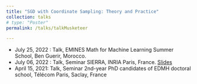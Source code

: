 ```yaml
---
title: "SGD with Coordinate Sampling: Theory and Practice"
collection: talks
# type: "Poster"
permalink: /talks/talkMusketeer

---
```

- July 25, 2022 : Talk, EMINES Math for Machine Learning Summer School, Ben Guerir, Morocco.
- July 06, 2022 : Talk, Seminar SIERRA, INRIA Paris, France. [Slides](https://remileluc.github.io/assets/main_SIERRA_talk.pdf)
- April 15, 2021: Talk, Seminar 2nd-year PhD candidates of EDMH doctoral school, Télécom Paris, Saclay, France
